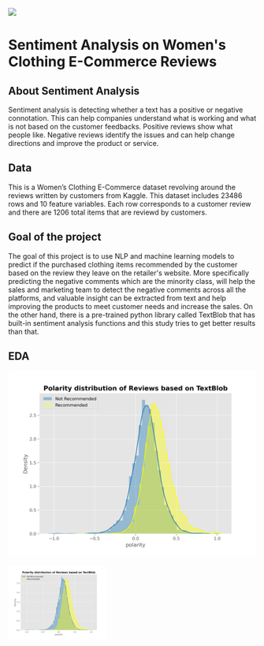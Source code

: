 ![](https://melchers-china.com/wp-content/uploads/2020/07/1-1.jpg)

# Sentiment Analysis on Women's Clothing E-Commerce Reviews

## About Sentiment Analysis

Sentiment analysis is detecting whether a text has a positive or negative connotation.
This can help companies understand what is working and what is not based on the customer feedbacks.
Positive reviews show what people like.
Negative reviews identify the issues and can help change directions and improve the product or service.

## Data

This is a Women’s Clothing E-Commerce dataset revolving around the reviews written by customers from Kaggle. This dataset includes 23486 rows and 10 feature variables. Each row corresponds to a customer review and there are 1206 total items that are reviewd by customers.

## Goal of the project
The goal of this project is to use NLP and machine learning models to predict if the purchased clothing items recommended by the customer based on the review they leave on the retailer's website. More specifically predicting the negative comments which are the minority class, will help the sales and marketing team to detect the negative comments across all the platforms, and valuable insight can be extracted from text and help improving the products to meet customer needs and increase the sales.
On the other hand, there is a pre-trained python library called TextBlob that has built-in sentiment analysis functions and this study tries to get better results than that.

## EDA

![](images/polarity-rec0.png)


<img src="images/polarity-rec0.png" width="200" />


